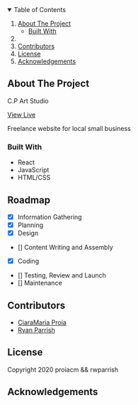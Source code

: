 <!-- TABLE OF CONTENTS -->
<details open="open">
  <summary>Table of Contents</summary>
  <ol>
    <li>
      <a href="#about-the-project">About The Project</a>
      <ul>
        <li><a href="#built-with">Built With</a></li>
      </ul>
    </li>
    <li>
    <li><a href="#contributing">Contributors</a></li>
    <li><a href="#license">License</a></li>
    <li><a href="#acknowledgements">Acknowledgements</a></li>
  </ol>
</details>



<!-- ABOUT THE PROJECT -->
## About The Project
C.P Art Studio

[View Live](https://www.cmproia.com/C.P.Art-Studio/)

Freelance website for local small business

### Built With

* React
* JavaScript
* HTML/CSS

<!-- ROADMAP -->
## Roadmap

- [X] Information Gathering
- [X] Planning
- [X] Design
- [] Content Writing and Assembly
- [X] Coding
- [] Testing, Review and Launch
- [] Maintenance


<!-- CONTRIBUTING -->
## Contributors

- [CiaraMaria Proia](https://github.com/proiacm) 
- [Ryan Parrish](https://github.com/rwparrish)

<!-- LICENSE -->
## License

Copyright 2020 proiacm && rwparrish

<!-- ACKNOWLEDGEMENTS -->
## Acknowledgements
